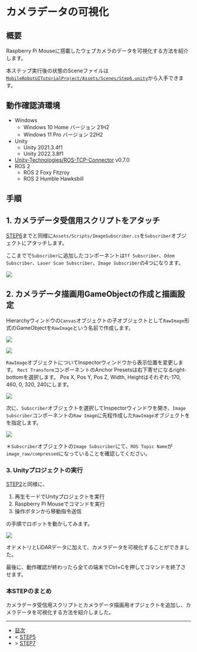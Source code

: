 # カメラデータの可視化

## 概要

Raspberry Pi Mouseに搭載したウェブカメラのデータを可視化する方法を紹介します。

本ステップ実行後の状態のSceneファイルは[`MobileRobotUITutorialProject/Assets/Scenes/Step6.unity`](../MobileRobotUITutorialProject/Assets/Scenes/Step6.unity)から入手できます。

## 動作確認済環境

* Windows
  * Windows 10 Home バージョン 21H2
  * Windows 11 Pro バージョン 22H2
* Unity
  * Unity 2021.3.4f1
  * Unity 2022.3.8f1
* [Unity-Technologies/ROS-TCP-Connector](https://github.com/Unity-Technologies/ROS-TCP-Connector) v0.7.0
* ROS 2
  * ROS 2 Foxy Fitzroy
  * ROS 2 Humble Hawksbill

## 手順

## 1. カメラデータ受信用スクリプトをアタッチ

[STEP6](./step6.md)までと同様に`Assets/Scripts/ImageSubscriber.cs`を`Subscriber`オブジェクトにアタッチします。

ここまでで`Subscriber`に追加したコンポーネントは`Tf Subscriber`、`Odom Subscriber`、`Laser Scan Subscriber`、`Image Subscriber`の4つになります。

![](./images/step7-1.png)

## 2. カメラデータ描画用GameObjectの作成と描画設定

Hierarchyウィンドウの`Canvas`オブジェクトの子オブジェクトとして`RawImage`形式のGameObjectを`RawImage`という名前で作成します。

![](./images/step7-2.png)

![](./images/step7-3.png)

`RawImage`オブジェクトについてInspectorウィンドウから表示位置を変更します。
`Rect Transform`コンポーネントのAnchor Presetsは右下寄せになるright-bottomを選択します。
Pos X, Pos Y, Pos Z, Width, Heightはそれぞれ-170, 460, 0, 320, 240にします。

![](./images/step7-4.png)

次に、`Subscriber`オブジェクトを選択してInspectorウィンドウを開き、`Image Subscriber`コンポーネントの`Raw Image`に先程作成した`RawImage`オブジェクトをを指定します。

![](./images/step7-5.gif)

＊`Subscriber`オブジェクトの`Image Subscriber`にて、`ROS Topic Name`が`image_raw/compressed`になっていることを確認してください。

### 3. Unityプロジェクトの実行

[STEP2](./step2.md)と同様に、

1. 再生モードでUnityプロジェクトを実行
2. Raspberry Pi Mouseでコマンドを実行
3. 操作ボタンから移動指令送信

の手順でロボットを動かしてみます。

![](./images/step7-7.gif)

オドメトリとLiDARデータに加えて、カメラデータを可視化することができました。

最後に、動作確認が終わったら全ての端末でCtrl+Cを押してコマンドを終了させます。

### 本STEPのまとめ

カメラデータ受信用スクリプトとカメラデータ描画用オブジェクトを追加し、カメラデータを可視化する方法を紹介しました。

---

* [目次](./intro2.md)
* < [STEP5](./step5.md)
* \> [STEP7](./step7.md)